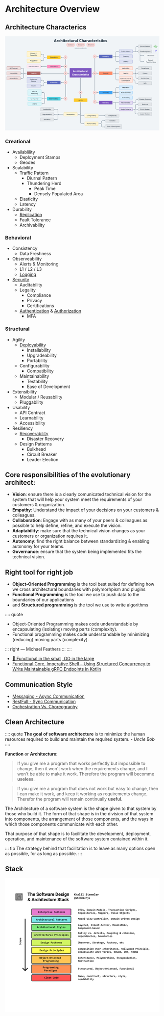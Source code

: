 # Architecture Overview

## Architecture Characterics
![Architecture Characterics](./img/arch-characterics.png)

### Creational
- Availablility
    - Deployment Stamps
    - Geodes
- Scalability
    - Traffic Pattern
        - Diurnal Pattern
        - Thundering Herd
            - Peak Time
            - Densely Populated Area
    - Elasticity
    - Latency
- Durability
    - [Replication](../db/architect.md#replication)
    - Fault Tolerance
    - Archivability

### Behavioral
- Consistency
    - Data Freshness
- Observeability
    - Alerts & Monitoring
    - L1 / L2 / L3
    - [Logging](./audit.md)
- [Security](../common/security/software-security.md)
    - Auditability
    - Legality
        - Compliance
        - Privacy
        - Certifications
    - [Authentication](./authenication.md) & [Authorization](./authorization.md)
        - MFA

### Structural

- Agility
    - [Deployability](../common/deployment/deploy-strategies.md)
        - Installability
        - Upgradeability
        - Portability
    - Configurability
        - Compatibility
    - Maintainability
        - Testability
        - Ease of Development
- Extensibility
    - Modular / Reusability
    - Pluggability
- Usability
    - API Contract
    - Learnability
    - Accessibility
- Resiliency
    - [Recoverability](../aws/architecture.md#disaster-recovery-options)
        - Disaster Recovery
    - Design Patterns
        - Bulkhead
        - Circuit Breaker
        - Leader Election


## Core responsibilities of the evolutionary architect: 
- **Vision**: ensure there is a clearly comunicated technical vision for the system that will help your system meet the requirements of your customers & organization.
- **Empathy**: Understand the impact of your decisions on your customers & colleagues.
- **Collaboration**: Engage with as many of your peers & colleagues as possible to help define, refine, and execute the vision.
- **Adaptability**: make sure that the technical vision changes as your customers or organization requires it.
- **Autonomy**: find the right balance between standardizing & enabling autonomy for your teams.
- **Governance**: ensure that the system being implemented fits the technical vision.


## Right tool for right job
- **Object-Oriented Programming** is the tool best suited for defining how we cross architectural boundaries with polymorhpism and plugins
- **Functional Programming** is the tool we use to push data to the boundaries of our applications
- and **Structured programming** is the tool we use to write algorithms


:::: quote
- Object-Oriented Programming makes code understandable by encapsulating (isolating) moving parts (complexity).
- Functional programming makes code understandable by minimizing (reducing) moving parts (complexity).

::: right 
― Michael Feathers
:::
::::


- [📓 Functional in the small, OO in the large](https://www.johndcook.com/blog/2009/03/23/functional-in-the-small-oo-in-the-large/)
- [Functional Core, Imperative Shell – Using Structured Concurrency to Write Maintainable gRPC Endpoints in Kotlin](https://doordash.engineering/2022/07/26/functional-core-imperative-shell-using-structured-concurrency-to-write-maintainable-grpc-endpoints-in-kotlin/)


## Communication Style

- [Messaging - Async Communication](./messaging.md)
- [RestFull - Sync Communication](./restful.md)
- [Orchestration Vs. Choreography](./OrchestrationVsChoreography.md)


## Clean Architecture
:::: quote
**The goal of software architecture** is to minimize the human resources required to build and maintain the required system. - *Uncle Bob*
::::

**Function** or **Architecture**:

> If you give me a program that works perfectly but impossible to change, then it won't work when the requirements change, and I won't be able to make it work. Therefore the program will becomme **useless**.

> If you give me a program that does not work but easy to change, then I can make it work, and keep it working as requirements change. Therefor the program will remain continually **useful**.

The Architecture of a software system is the shape given to that system by those who build it. The form of that shape is in the division of that system into components, the arrangement of those components, and the ways in which those components communicate with each other.

That purpose of that shape is to facilitate the development, deployment, operation, and maintenance of the software system contained within it.

::: tip
The strategy behind that facilitation is to leave as many options open as possible, for as long as possible.
:::


## Stack
![architecture-stack](./img/architecture-stack.png)


